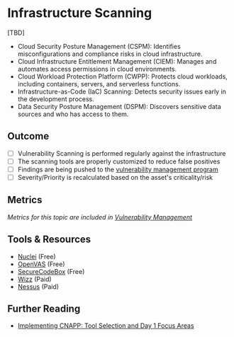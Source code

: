 # Infrastructure Scanning

[TBD]

- Cloud Security Posture Management (CSPM): Identifies misconfigurations and compliance risks in cloud infrastructure.
- Cloud Infrastructure Entitlement Management (CIEM): Manages and automates access permissions in cloud environments.
- Cloud Workload Protection Platform (CWPP): Protects cloud workloads, including containers, servers, and serverless functions.
- Infrastructure-as-Code (IaC) Scanning: Detects security issues early in the development process.
- Data Security Posture Management (DSPM): Discovers sensitive data sources and who has access to them.

## Outcome

- [ ] Vulnerability Scanning is performed regularly against the infrastructure
- [ ] The scanning tools are properly customized to reduce false positives
- [ ] Findings are being pushed to the [vulnerability management program](../product-security/vulnerability-management-program.md)
- [ ] Severity/Priority is recalculated based on the asset's criticality/risk

## Metrics

*Metrics for this topic are included in [Vulnerability Management](../product-security/vulnerability-management-program.md)*

## Tools & Resources

- [Nuclei](https://github.com/projectdiscovery/nuclei) (Free)
- [OpenVAS](https://www.openvas.org/) (Free)
- [SecureCodeBox](https://github.com/secureCodeBox/secureCodeBox) (Free)
- [Wizz](https://www.wiz.io/) (Paid)
- [Nessus](https://www.tenable.com/products/nessus) (Paid)

## Further Reading

- [Implementing CNAPP: Tool Selection and Day 1 Focus Areas](https://naman16.github.io/cloud-security/)
